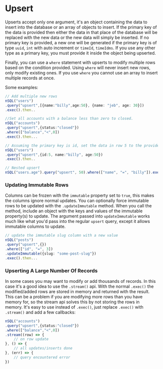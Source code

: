# Upsert

Upserts accept only one argument, it's an object containing the data to insert into the database or an array of objects to insert. If the primary key of the data is provided then either the data in that place of the database will be replaced with the new data or the new data will simply be inserted. If no primary key is provided, a new one will be generated if the primary key is of type `uuid`, `int` with auto increment or `timeId`, `timeIdms`. If you use any other type as a primary key, you must provide it inside the object being upserted.

Finally, you can use a `where` statement with upserts to modify multiple rows based on the condition provided. Using `where` will never insert new rows, only modify existing ones.  If you use `where` you cannot use an array to insert multiple records at once.

Some examples:

```typescript
// Add multiple new rows
nSQL("users")
.query("upsert",[{name:"billy",age:50}, {name: "jeb", age: 30}])
.exec().then..

//Set all accounts with a balance less than zero to closed.
nSQL("accounts")
.query("upsert",{status:"closed"})
.where(["balance","<",0])
.exec().then...

// Assuming the primary key is id, set the data in row 5 to the provided data
nSQL("users")
.query("upsert",{id:5, name:"billy", age:50})
.exec().then..

// Nested upsert
nSQL("users.age").query("upsert", 50).where(["name", "=", "billy"]).exec()..
```

### Updating Immutable Rows

Columns can be frozen with the `immutable` property set to `true`, this makes the columns ignore normal updates.  You can optionally force immutable rows to be updated with the `.updateImmutable` method.  When you call the method, include an object with the keys and values of the immutable property(s) to update.  The argument passed into `updateImmutable` works much like what you'd pass into the regular `upsert` query, except it allows immutable columns to update.

```ts
// update the immutable slug column with a new value
nSQL("posts")
.query("upsert",{})
.where(["id", "=", 3])
.updateImmutable({slug: "some-post-slug"})
.exec().then...
```

### Upserting A Large Number Of Records

In some cases you may want to modify or add thousands of records.  In this case it's a good idea to use the `.stream()` api.  With the normal `.exec()` the modified/added rows are stored in memory and returned with the result.  This can be a problem if you are modifying more rows than you have memory for, so the stream api solves this by not storing the rows in memory.  It's easy to use instead of `.exec()`, just replace `.exec()` with `.stream()` and add a few callbacks:

```typescript
nSQL("accounts")
.query("upsert",{status:"closed"})
.where(["balance","<",0])
.stream((row) => {
    // on row update
}, () => {
    // all updates/inserts done
}, (err) => {
    // query encountered error
})
```
